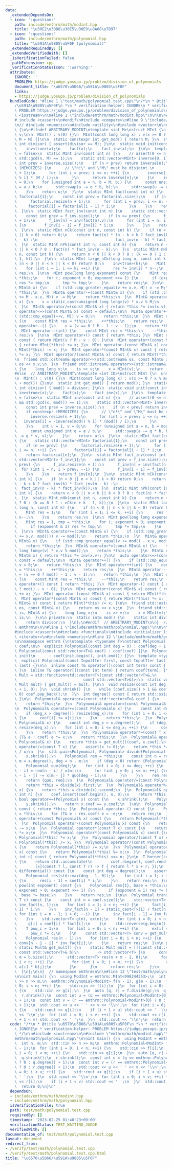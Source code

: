 ```yaml
---
data:
  _extendedDependsOn:
  - icon: ':question:'
    path: include/emthrm/math/modint.hpp
    title: "\u30E2\u30B8\u30E5\u30E9\u8A08\u7B97"
  - icon: ':question:'
    path: include/emthrm/math/polynomial.hpp
    title: "\u591A\u9805\u5F0F (polynomial)"
  _extendedRequiredBy: []
  _extendedVerifiedWith: []
  _isVerificationFailed: false
  _pathExtension: cpp
  _verificationStatusIcon: ':warning:'
  attributes:
    IGNORE: ''
    PROBLEM: https://judge.yosupo.jp/problem/division_of_polynomials
    document_title: "\u6570\u5B66/\u591A\u9805\u5F0F"
    links:
    - https://judge.yosupo.jp/problem/division_of_polynomials
  bundledCode: "#line 1 \"test/math/polynomial.test.cpp\"\n/*\n * @title \u6570\u5B66\
    /\u591A\u9805\u5F0F\n *\n * verification-helper: IGNORE\n * verification-helper:\
    \ PROBLEM https://judge.yosupo.jp/problem/division_of_polynomials\n */\n\n#include\
    \ <iostream>\n\n#line 1 \"include/emthrm/math/modint.hpp\"\n\n\n\n#ifndef ARBITRARY_MODINT\n\
    # include <cassert>\n#endif\n#include <compare>\n#line 9 \"include/emthrm/math/modint.hpp\"\
    \n// #include <numeric>\n#include <utility>\n#include <vector>\n\nnamespace emthrm\
    \ {\n\n#ifndef ARBITRARY_MODINT\ntemplate <int M>\nstruct MInt {\n  unsigned int\
    \ v;\n\n  MInt() : v(0) {}\n  MInt(const long long x) : v(x >= 0 ? x % M : x %\
    \ M + M) {}\n\n  static constexpr int get_mod() { return M; }\n  static void set_mod(const\
    \ int divisor) { assert(divisor == M); }\n\n  static void init(const int x) {\n\
    \    inv<true>(x);\n    fact(x);\n    fact_inv(x);\n  }\n\n  template <bool MEMOIZES\
    \ = false>\n  static MInt inv(const int n) {\n    // assert(0 <= n && n < M &&\
    \ std::gcd(n, M) == 1);\n    static std::vector<MInt> inverse{0, 1};\n    const\
    \ int prev = inverse.size();\n    if (n < prev) return inverse[n];\n    if constexpr\
    \ (MEMOIZES) {\n      // \"n!\" and \"M\" must be disjoint.\n      inverse.resize(n\
    \ + 1);\n      for (int i = prev; i <= n; ++i) {\n        inverse[i] = -inverse[M\
    \ % i] * (M / i);\n      }\n      return inverse[n];\n    }\n    int u = 1, v\
    \ = 0;\n    for (unsigned int a = n, b = M; b;) {\n      const unsigned int q\
    \ = a / b;\n      std::swap(a -= q * b, b);\n      std::swap(u -= q * v, v);\n\
    \    }\n    return u;\n  }\n\n  static MInt fact(const int n) {\n    static std::vector<MInt>\
    \ factorial{1};\n    const int prev = factorial.size();\n    if (n >= prev) {\n\
    \      factorial.resize(n + 1);\n      for (int i = prev; i <= n; ++i) {\n   \
    \     factorial[i] = factorial[i - 1] * i;\n      }\n    }\n    return factorial[n];\n\
    \  }\n\n  static MInt fact_inv(const int n) {\n    static std::vector<MInt> f_inv{1};\n\
    \    const int prev = f_inv.size();\n    if (n >= prev) {\n      f_inv.resize(n\
    \ + 1);\n      f_inv[n] = inv(fact(n).v);\n      for (int i = n; i > prev; --i)\
    \ {\n        f_inv[i - 1] = f_inv[i] * i;\n      }\n    }\n    return f_inv[n];\n\
    \  }\n\n  static MInt nCk(const int n, const int k) {\n    if (n < 0 || n < k\
    \ || k < 0) return 0;\n    return fact(n) * (n - k < k ? fact_inv(k) * fact_inv(n\
    \ - k) :\n                                  fact_inv(n - k) * fact_inv(k));\n\
    \  }\n  static MInt nPk(const int n, const int k) {\n    return n < 0 || n < k\
    \ || k < 0 ? 0 : fact(n) * fact_inv(n - k);\n  }\n  static MInt nHk(const int\
    \ n, const int k) {\n    return n < 0 || k < 0 ? 0 : (k == 0 ? 1 : nCk(n + k -\
    \ 1, k));\n  }\n\n  static MInt large_nCk(long long n, const int k) {\n    if\
    \ (n < 0 || n < k || k < 0) return 0;\n    inv<true>(k);\n    MInt res = 1;\n\
    \    for (int i = 1; i <= k; ++i) {\n      res *= inv(i) * n--;\n    }\n    return\
    \ res;\n  }\n\n  MInt pow(long long exponent) const {\n    MInt res = 1, tmp =\
    \ *this;\n    for (; exponent > 0; exponent >>= 1) {\n      if (exponent & 1)\
    \ res *= tmp;\n      tmp *= tmp;\n    }\n    return res;\n  }\n\n  MInt& operator+=(const\
    \ MInt& x) {\n    if (std::cmp_greater_equal(v += x.v, M)) v -= M;\n    return\
    \ *this;\n  }\n  MInt& operator-=(const MInt& x) {\n    if (std::cmp_greater_equal(v\
    \ += M - x.v, M)) v -= M;\n    return *this;\n  }\n  MInt& operator*=(const MInt&\
    \ x) {\n    v = static_cast<unsigned long long>(v) * x.v % M;\n    return *this;\n\
    \  }\n  MInt& operator/=(const MInt& x) { return *this *= inv(x.v); }\n\n  auto\
    \ operator<=>(const MInt& x) const = default;\n\n  MInt& operator++() {\n    if\
    \ (std::cmp_equal(++v, M)) v = 0;\n    return *this;\n  }\n  MInt operator++(int)\
    \ {\n    const MInt res = *this;\n    ++*this;\n    return res;\n  }\n  MInt&\
    \ operator--() {\n    v = (v == 0 ? M - 1 : v - 1);\n    return *this;\n  }\n\
    \  MInt operator--(int) {\n    const MInt res = *this;\n    --*this;\n    return\
    \ res;\n  }\n\n  MInt operator+() const { return *this; }\n  MInt operator-()\
    \ const { return MInt(v ? M - v : 0); }\n\n  MInt operator+(const MInt& x) const\
    \ { return MInt(*this) += x; }\n  MInt operator-(const MInt& x) const { return\
    \ MInt(*this) -= x; }\n  MInt operator*(const MInt& x) const { return MInt(*this)\
    \ *= x; }\n  MInt operator/(const MInt& x) const { return MInt(*this) /= x; }\n\
    \n  friend std::ostream& operator<<(std::ostream& os, const MInt& x) {\n    return\
    \ os << x.v;\n  }\n  friend std::istream& operator>>(std::istream& is, MInt& x)\
    \ {\n    long long v;\n    is >> v;\n    x = MInt(v);\n    return is;\n  }\n};\n\
    #else  // ARBITRARY_MODINT\ntemplate <int ID>\nstruct MInt {\n  unsigned int v;\n\
    \n  MInt() : v(0) {}\n  MInt(const long long x) : v(x >= 0 ? x % mod() : x % mod()\
    \ + mod()) {}\n\n  static int get_mod() { return mod(); }\n  static void set_mod(const\
    \ int divisor) { mod() = divisor; }\n\n  static void init(const int x) {\n   \
    \ inv<true>(x);\n    fact(x);\n    fact_inv(x);\n  }\n\n  template <bool MEMOIZES\
    \ = false>\n  static MInt inv(const int n) {\n    // assert(0 <= n && n < mod()\
    \ && std::gcd(x, mod()) == 1);\n    static std::vector<MInt> inverse{0, 1};\n\
    \    const int prev = inverse.size();\n    if (n < prev) return inverse[n];\n\
    \    if constexpr (MEMOIZES) {\n      // \"n!\" and \"M\" must be disjoint.\n\
    \      inverse.resize(n + 1);\n      for (int i = prev; i <= n; ++i) {\n     \
    \   inverse[i] = -inverse[mod() % i] * (mod() / i);\n      }\n      return inverse[n];\n\
    \    }\n    int u = 1, v = 0;\n    for (unsigned int a = n, b = mod(); b;) {\n\
    \      const unsigned int q = a / b;\n      std::swap(a -= q * b, b);\n      std::swap(u\
    \ -= q * v, v);\n    }\n    return u;\n  }\n\n  static MInt fact(const int n)\
    \ {\n    static std::vector<MInt> factorial{1};\n    const int prev = factorial.size();\n\
    \    if (n >= prev) {\n      factorial.resize(n + 1);\n      for (int i = prev;\
    \ i <= n; ++i) {\n        factorial[i] = factorial[i - 1] * i;\n      }\n    }\n\
    \    return factorial[n];\n  }\n\n  static MInt fact_inv(const int n) {\n    static\
    \ std::vector<MInt> f_inv{1};\n    const int prev = f_inv.size();\n    if (n >=\
    \ prev) {\n      f_inv.resize(n + 1);\n      f_inv[n] = inv(fact(n).v);\n    \
    \  for (int i = n; i > prev; --i) {\n        f_inv[i - 1] = f_inv[i] * i;\n  \
    \    }\n    }\n    return f_inv[n];\n  }\n\n  static MInt nCk(const int n, const\
    \ int k) {\n    if (n < 0 || n < k || k < 0) return 0;\n    return fact(n) * (n\
    \ - k < k ? fact_inv(k) * fact_inv(n - k) :\n                                \
    \  fact_inv(n - k) * fact_inv(k));\n  }\n  static MInt nPk(const int n, const\
    \ int k) {\n    return n < 0 || n < k || k < 0 ? 0 : fact(n) * fact_inv(n - k);\n\
    \  }\n  static MInt nHk(const int n, const int k) {\n    return n < 0 || k < 0\
    \ ? 0 : (k == 0 ? 1 : nCk(n + k - 1, k));\n  }\n\n  static MInt large_nCk(long\
    \ long n, const int k) {\n    if (n < 0 || n < k || k < 0) return 0;\n    inv<true>(k);\n\
    \    MInt res = 1;\n    for (int i = 1; i <= k; ++i) {\n      res *= inv(i) *\
    \ n--;\n    }\n    return res;\n  }\n\n  MInt pow(long long exponent) const {\n\
    \    MInt res = 1, tmp = *this;\n    for (; exponent > 0; exponent >>= 1) {\n\
    \      if (exponent & 1) res *= tmp;\n      tmp *= tmp;\n    }\n    return res;\n\
    \  }\n\n  MInt& operator+=(const MInt& x) {\n    if (std::cmp_greater_equal(v\
    \ += x.v, mod())) v -= mod();\n    return *this;\n  }\n  MInt& operator-=(const\
    \ MInt& x) {\n    if (std::cmp_greater_equal(v += mod() - x.v, mod())) v -= mod();\n\
    \    return *this;\n  }\n  MInt& operator*=(const MInt& x) {\n    v = static_cast<unsigned\
    \ long long>(v) * x.v % mod();\n    return *this;\n    }\n  MInt& operator/=(const\
    \ MInt& x) { return *this *= inv(x.v); }\n\n  auto operator<=>(const MInt& x)\
    \ const = default;\n\n  MInt& operator++() {\n    if (std::cmp_equal(++v, mod()))\
    \ v = 0;\n    return *this;\n  }\n  MInt operator++(int) {\n    const MInt res\
    \ = *this;\n    ++*this;\n    return res;\n  }\n  MInt& operator--() {\n    v\
    \ = (v == 0 ? mod() - 1 : v - 1);\n    return *this;\n  }\n  MInt operator--(int)\
    \ {\n    const MInt res = *this;\n    --*this;\n    return res;\n  }\n\n  MInt\
    \ operator+() const { return *this; }\n  MInt operator-() const { return MInt(v\
    \ ? mod() - v : 0); }\n\n  MInt operator+(const MInt& x) const { return MInt(*this)\
    \ += x; }\n  MInt operator-(const MInt& x) const { return MInt(*this) -= x; }\n\
    \  MInt operator*(const MInt& x) const { return MInt(*this) *= x; }\n  MInt operator/(const\
    \ MInt& x) const { return MInt(*this) /= x; }\n\n  friend std::ostream& operator<<(std::ostream&\
    \ os, const MInt& x) {\n    return os << x.v;\n  }\n  friend std::istream& operator>>(std::istream&\
    \ is, MInt& x) {\n    long long v;\n    is >> v;\n    x = MInt(v);\n    return\
    \ is;\n  }\n\n private:\n  static int& mod() {\n    static int divisor = 0;\n\
    \    return divisor;\n  }\n};\n#endif  // ARBITRARY_MODINT\n\n}  // namespace\
    \ emthrm\n\n\n#line 1 \"include/emthrm/math/polynomial.hpp\"\n\n\n\n#include <algorithm>\n\
    #include <cassert>\n#include <functional>\n#include <initializer_list>\n#include\
    \ <iterator>\n#include <numeric>\n#line 12 \"include/emthrm/math/polynomial.hpp\"\
    \n\nnamespace emthrm {\n\ntemplate <typename T>\nstruct Polynomial {\n  std::vector<T>\
    \ coef;\n\n  explicit Polynomial(const int deg = 0) : coef(deg + 1, 0) {}\n  explicit\
    \ Polynomial(const std::vector<T>& coef) : coef(coef) {}\n  Polynomial(const std::initializer_list<T>\
    \ init)\n      : coef(init.begin(), init.end()) {}\n  template <typename InputIter>\n\
    \  explicit Polynomial(const InputIter first, const InputIter last)\n      : coef(first,\
    \ last) {}\n\n  inline const T& operator[](const int term) const { return coef[term];\
    \ }\n  inline T& operator[](const int term) { return coef[term]; }\n\n  using\
    \ Mult = std::function<std::vector<T>(const std::vector<T>&,\n               \
    \                             const std::vector<T>&)>;\n  static void set_mult(const\
    \ Mult mult) { get_mult() = mult; }\n\n  void resize(const int deg) { coef.resize(deg\
    \ + 1, 0); }\n  void shrink() {\n    while (coef.size() > 1 && coef.back() ==\
    \ 0) coef.pop_back();\n  }\n  int degree() const { return std::ssize(coef) - 1;\
    \ }\n\n  Polynomial& operator=(const std::vector<T>& coef_) {\n    coef = coef_;\n\
    \    return *this;\n  }\n  Polynomial& operator=(const Polynomial& x) = default;\n\
    \n  Polynomial& operator+=(const Polynomial& x) {\n    const int deg_x = x.degree();\n\
    \    if (deg_x > degree()) resize(deg_x);\n    for (int i = 0; i <= deg_x; ++i)\
    \ {\n      coef[i] += x[i];\n    }\n    return *this;\n  }\n  Polynomial& operator-=(const\
    \ Polynomial& x) {\n    const int deg_x = x.degree();\n    if (deg_x > degree())\
    \ resize(deg_x);\n    for (int i = 0; i <= deg_x; ++i) {\n      coef[i] -= x[i];\n\
    \    }\n    return *this;\n  }\n  Polynomial& operator*=(const T x) {\n    for\
    \ (T& e : coef) e *= x;\n    return *this;\n  }\n  Polynomial& operator*=(const\
    \ Polynomial& x) {\n    return *this = get_mult()(coef, x.coef);\n  }\n  Polynomial&\
    \ operator/=(const T x) {\n    assert(x != 0);\n    return *this *= static_cast<T>(1)\
    \ / x;\n  }\n  std::pair<Polynomial, Polynomial> divide(Polynomial x) const {\n\
    \    x.shrink();\n    Polynomial rem = *this;\n    const int n = rem.degree(),\
    \ m = x.degree(), deg = n - m;\n    if (deg < 0) return {Polynomial{0}, rem};\n\
    \    Polynomial quo(deg);\n    for (int i = 0; i <= deg; ++i) {\n      quo[deg\
    \ - i] = rem[n - i] / x[m];\n      for (int j = 0; j <= m; ++j) {\n        rem[n\
    \ - i - j] -= x[m - j] * quo[deg - i];\n      }\n    }\n    rem.resize(deg);\n\
    \    return {quo, rem};\n  }\n  Polynomial& operator/=(const Polynomial& x) {\n\
    \    return *this = divide(x).first;\n  }\n  Polynomial& operator%=(const Polynomial&\
    \ x) {\n    return *this = divide(x).second;\n  }\n  Polynomial& operator<<=(const\
    \ int n) {\n    coef.insert(coef.begin(), n, 0);\n    return *this;\n  }\n\n \
    \ bool operator==(Polynomial x) const {\n    x.shrink();\n    Polynomial y = *this;\n\
    \    y.shrink();\n    return x.coef == y.coef;\n  }\n\n  Polynomial operator+()\
    \ const { return *this; }\n  Polynomial operator-() const {\n    Polynomial res\
    \ = *this;\n    for (T& e : res.coef) e = -e;\n    return res;\n  }\n\n  Polynomial\
    \ operator+(const Polynomial& x) const {\n    return Polynomial(*this) += x;\n\
    \  }\n  Polynomial operator-(const Polynomial& x) const {\n    return Polynomial(*this)\
    \ -= x;\n  }\n  Polynomial operator*(const T x) const {\n    return Polynomial(*this)\
    \ *= x;\n  }\n  Polynomial operator*(const Polynomial& x) const {\n    return\
    \ Polynomial(*this) *= x;\n  }\n  Polynomial operator/(const T x) const { return\
    \ Polynomial(*this) /= x; }\n  Polynomial operator/(const Polynomial& x) const\
    \ {\n    return Polynomial(*this) /= x;\n  }\n  Polynomial operator%(const Polynomial&\
    \ x) const {\n    return Polynomial(*this) %= x;\n  }\n  Polynomial operator<<(const\
    \ int n) const { return Polynomial(*this) <<= n; }\n\n  T horner(const T x) const\
    \ {\n    return std::accumulate(\n        coef.rbegin(), coef.rend(), static_cast<T>(0),\n\
    \        [x](const T l, const T r) -> T { return l * x + r; });\n  }\n\n  Polynomial\
    \ differential() const {\n    const int deg = degree();\n    assert(deg >= 0);\n\
    \    Polynomial res(std::max(deg - 1, 0));\n    for (int i = 1; i <= deg; ++i)\
    \ {\n      res[i - 1] = coef[i] * i;\n    }\n    return res;\n  }\n\n  Polynomial\
    \ pow(int exponent) const {\n    Polynomial res{1}, base = *this;\n    for (;\
    \ exponent > 0; exponent >>= 1) {\n      if (exponent & 1) res *= base;\n    \
    \  base *= base;\n    }\n    return res;\n  }\n\n  Polynomial translate(const\
    \ T c) const {\n    const int n = coef.size();\n    std::vector<T> fact(n, 1),\
    \ inv_fact(n, 1);\n    for (int i = 1; i < n; ++i) {\n      fact[i] = fact[i -\
    \ 1] * i;\n    }\n    inv_fact[n - 1] = static_cast<T>(1) / fact[n - 1];\n   \
    \ for (int i = n - 1; i > 0; --i) {\n      inv_fact[i - 1] = inv_fact[i] * i;\n\
    \    }\n    std::vector<T> g(n), ex(n);\n    for (int i = 0; i < n; ++i) {\n \
    \     g[i] = coef[i] * fact[i];\n    }\n    std::reverse(g.begin(), g.end());\n\
    \    T pow_c = 1;\n    for (int i = 0; i < n; ++i) {\n      ex[i] = pow_c * inv_fact[i];\n\
    \      pow_c *= c;\n    }\n    const std::vector<T> conv = get_mult()(g, ex);\n\
    \    Polynomial res(n - 1);\n    for (int i = 0; i < n; ++i) {\n      res[i] =\
    \ conv[n - 1 - i] * inv_fact[i];\n    }\n    return res;\n  }\n\n private:\n \
    \ static Mult& get_mult() {\n    static Mult mult = [](const std::vector<T>& a,\
    \ const std::vector<T>& b)\n        -> std::vector<T> {\n      const int n = a.size(),\
    \ m = b.size();\n      std::vector<T> res(n + m - 1, 0);\n      for (int i = 0;\
    \ i < n; ++i) {\n        for (int j = 0; j < m; ++j) {\n          res[i + j] +=\
    \ a[i] * b[j];\n        }\n      }\n      return res;\n    };\n    return mult;\n\
    \  }\n};\n\n}  // namespace emthrm\n\n\n#line 12 \"test/math/polynomial.test.cpp\"\
    \n\nint main() {\n  using ModInt = emthrm::MInt<998244353>;\n  int n, m;\n  std::cin\
    \ >> n >> m;\n  emthrm::Polynomial<ModInt> f(n - 1), g(m - 1);\n  for (int i =\
    \ 0; i < n; ++i) {\n    std::cin >> f[i];\n  }\n  for (int i = 0; i < m; ++i)\
    \ {\n    std::cin >> g[i];\n  }\n  auto [q, r] = f.divide(g);\n  q.shrink();\n\
    \  r.shrink();\n  const int u = (q == emthrm::Polynomial<ModInt>{0} ? 0 : q.degree()\
    \ + 1);\n  const int v = (r == emthrm::Polynomial<ModInt>{0} ? 0 : r.degree()\
    \ + 1);\n  std::cout << u << ' ' << v << '\\n';\n  for (int i = 0; i < u; ++i)\
    \ {\n    std::cout << q[i];\n    if (i + 1 < u) std::cout << ' ';\n  }\n  std::cout\
    \ << '\\n';\n  for (int i = 0; i < v; ++i) {\n    std::cout << r[i];\n    if (i\
    \ + 1 < v) std::cout << ' ';\n  }\n  std::cout << '\\n';\n  return 0;\n}\n"
  code: "/*\n * @title \u6570\u5B66/\u591A\u9805\u5F0F\n *\n * verification-helper:\
    \ IGNORE\n * verification-helper: PROBLEM https://judge.yosupo.jp/problem/division_of_polynomials\n\
    \ */\n\n#include <iostream>\n\n#include \"emthrm/math/modint.hpp\"\n#include \"\
    emthrm/math/polynomial.hpp\"\n\nint main() {\n  using ModInt = emthrm::MInt<998244353>;\n\
    \  int n, m;\n  std::cin >> n >> m;\n  emthrm::Polynomial<ModInt> f(n - 1), g(m\
    \ - 1);\n  for (int i = 0; i < n; ++i) {\n    std::cin >> f[i];\n  }\n  for (int\
    \ i = 0; i < m; ++i) {\n    std::cin >> g[i];\n  }\n  auto [q, r] = f.divide(g);\n\
    \  q.shrink();\n  r.shrink();\n  const int u = (q == emthrm::Polynomial<ModInt>{0}\
    \ ? 0 : q.degree() + 1);\n  const int v = (r == emthrm::Polynomial<ModInt>{0}\
    \ ? 0 : r.degree() + 1);\n  std::cout << u << ' ' << v << '\\n';\n  for (int i\
    \ = 0; i < u; ++i) {\n    std::cout << q[i];\n    if (i + 1 < u) std::cout <<\
    \ ' ';\n  }\n  std::cout << '\\n';\n  for (int i = 0; i < v; ++i) {\n    std::cout\
    \ << r[i];\n    if (i + 1 < v) std::cout << ' ';\n  }\n  std::cout << '\\n';\n\
    \  return 0;\n}\n"
  dependsOn:
  - include/emthrm/math/modint.hpp
  - include/emthrm/math/polynomial.hpp
  isVerificationFile: true
  path: test/math/polynomial.test.cpp
  requiredBy: []
  timestamp: '2023-02-25 01:48:23+09:00'
  verificationStatus: TEST_WAITING_JUDGE
  verifiedWith: []
documentation_of: test/math/polynomial.test.cpp
layout: document
redirect_from:
- /verify/test/math/polynomial.test.cpp
- /verify/test/math/polynomial.test.cpp.html
title: "\u6570\u5B66/\u591A\u9805\u5F0F"
---
```

